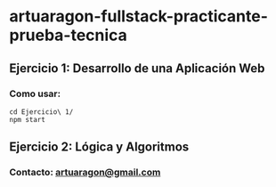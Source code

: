 # artuaragon-fullstack-practicante-prueba-tecnica

## Ejercicio 1: Desarrollo de una Aplicación Web

### Como usar:
```
cd Ejercicio\ 1/
npm start
```

## Ejercicio 2: Lógica y Algoritmos


### Contacto: artuaragon@gmail.com

